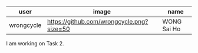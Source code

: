 | user | image | name |
| --- | --- | --- |
| wrongcycle | https://github.com/wrongcycle.png?size=50 | WONG Sai Ho |

<p> I am working on Task 2.
